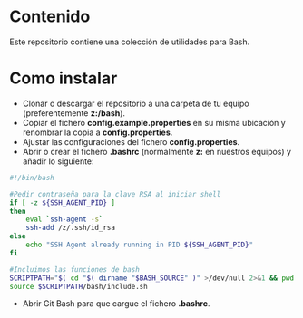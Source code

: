 # Contenido

Este repositorio contiene una colección de utilidades para Bash.

# Como instalar

* Clonar o descargar el repositorio a una carpeta de tu equipo (preferentemente **z:/bash**).
* Copiar el fichero **config.example.properties** en su misma ubicación y renombrar la copia a **config.properties**.
* Ajustar las configuraciones del fichero **config.properties**.
* Abrir o crear el fichero **.bashrc** (normalmente **z:** en nuestros equipos) y añadir lo siguiente:

```bash
#!/bin/bash

#Pedir contraseña para la clave RSA al iniciar shell
if [ -z ${SSH_AGENT_PID} ]
then
    eval `ssh-agent -s`
    ssh-add /z/.ssh/id_rsa
else
    echo "SSH Agent already running in PID ${SSH_AGENT_PID}"
fi

#Incluimos las funciones de bash
SCRIPTPATH="$( cd "$( dirname "$BASH_SOURCE" )" >/dev/null 2>&1 && pwd )"  #La variable SCRIPTPATH debería ser la ruta hasta donde hayas clonado/copiado el repositorio
source $SCRIPTPATH/bash/include.sh
```
* Abrir Git Bash para que cargue el fichero **.bashrc**.



